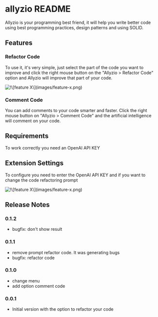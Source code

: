 # allyzio README

Allyzio is your programming best friend, it will help you write better code using best programming practices, design patterns and using SOLID.

## Features

### Refactor Code
To use it, it's very simple, just select the part of the code you want to improve and click the right mouse button on the "Allyzio > Refactor Code" option and Allyzio will improve that part of your code.


![\!\\[feature X\\]\(images/feature-x.png\)](https://ik.imagekit.io/prezaty/Anima%C3%A7%C3%A3o_pJqZuXENd.gif?updatedAt=1723635633686)

### Comment Code
You can add comments to your code smarter and faster. Click the right mouse button on "Allyzio > Comment Code" and the artificial intelligence will comment on your code.

## Requirements

To work correctly you need an OpenAI API KEY

## Extension Settings

To configure you need to enter the OpenAI API KEY and if you want to change the code refactoring prompt

![\!\\[feature X\\]\(images/feature-x.png\)](https://ik.imagekit.io/prezaty/Screenshot%202024-08-14%20084317_UTXRrEI75Z.png?updatedAt=1723635837273)

## Release Notes

### 0.1.2

- bugfix: don't show result 

### 0.1.1

- remove prompt refactor code. It was generating bugs
- bugfix: refactor code

### 0.1.0

- change menu
- add option comment code

### 0.0.1

- Initial version with the option to refactor your code